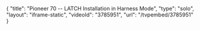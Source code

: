 {
    "title": "Pioneer 70 -- LATCH Installation in Harness Mode",
    "type": "solo",
    "layout": "iframe-static",
    "videoId": "3785951",
    "url": "\/tvpembed\/3785951"
}
